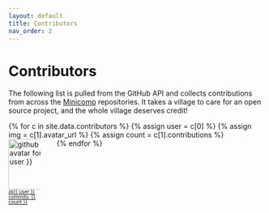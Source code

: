 ```yaml
---
layout: default
title: Contributors
nav_order: 2
---
```


# Contributors

The following list is pulled from the GitHub API and collects contributions from across the [Minicomp](https://github.com/minicomp) repositories. It takes a village to care for an open source project, and the whole village deserves credit!


<style>
  .contributors {
    display: flex;
    flex-wrap: wrap;
  }
  .contributor  {
    flex: auto;
    max-width: 12.5%;
    margin-right: 2rem;
    margin-bottom: 2rem;
  }
  .contributor p.info {
    font-size: .7em;
    line-height: 1em;
    padding: 0;
    margin: 0;
  }
  .contributor img {
    margin: 0 auto;
  }
</style>

<div class="contributors">
  {% for c in site.data.contributors %}
  {% assign user  =  c[0] %}
  {% assign img   = c[1].avatar_url %}
  {% assign count = c[1].contributions %}
  <div class="contributor">
    <a href="https://github.com/{{ user }}">
      <img src="{{ img }}?v=3?s=100" width="100px;" alt="github avatar for @{{ user }}"/><br>
      <p class="info">
        @{{ user }}<br>
        commits: {{ count }}
      </p>
    </a>
  </div>
  {% endfor %}
</div>
